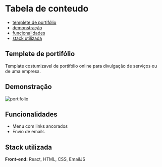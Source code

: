
Tabela de conteudo
=================

  * [templete de portifólio](#templete-de-portifólio)
  * [demonstração](#demonstração)
  * [funcionalidades](#funcionalidades)
  * [stack utilizada](#stack-utilizada)
## Templete de portifólio

Template costumizavel de portifólio online para divulgação de serviços ou de uma empresa.


## Demonstração

![portifolio](https://user-images.githubusercontent.com/74041954/209414598-3d40c898-a028-495c-b2a3-80cfc9b2e117.gif)


## Funcionalidades

- Menu com links ancorados
- Envio de emails


## Stack utilizada

**Front-end:** React, HTML, CSS, EmailJS

